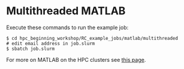 # Multithreaded MATLAB

Execute these commands to run the example job:

```
$ cd hpc_beginning_workshop/RC_example_jobs/matlab/multithreaded
# edit email address in job.slurm
$ sbatch job.slurm
```

For more on MATLAB on the HPC clusters see [this page](https://researchcomputing.princeton.edu/matlab).
